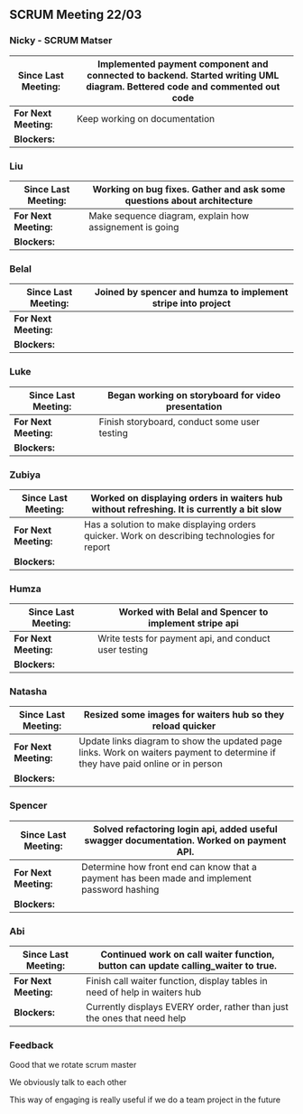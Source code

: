 ## SCRUM Meeting 22/03

### Nicky - SCRUM Matser
| Since Last Meeting: | Implemented payment component and connected to backend. Started writing UML diagram. Bettered code and commented out code |
| --- | --- |
| **For Next Meeting:** | Keep working on documentation |
| **Blockers:** |  |

### Liu
| Since Last Meeting: | Working on bug fixes. Gather and ask some questions about architecture |
| --- | --- |
| **For Next Meeting:** | Make sequence diagram, explain how assignement is going |
| **Blockers:** |  |

### Belal
| Since Last Meeting: | Joined  by spencer and humza to implement stripe into project |
| --- | --- |
| **For Next Meeting:** |  |
| **Blockers:** |  |

### Luke
| Since Last Meeting: | Began working on storyboard for video presentation |
| --- | --- |
| **For Next Meeting:** | Finish storyboard, conduct some user testing |
| **Blockers:** |  |

### Zubiya
| Since Last Meeting: | Worked on displaying orders in waiters hub without refreshing. It is currently a bit slow |
| --- | --- |
| **For Next Meeting:** | Has a solution to make displaying orders quicker. Work on describing technologies for report |
| **Blockers:** |  |

### Humza
| Since Last Meeting: | Worked with Belal and Spencer to implement stripe api |
| --- | --- |
| **For Next Meeting:** | Write tests for payment api, and conduct user testing |
| **Blockers:** |  |

### Natasha
| Since Last Meeting: | Resized some images for waiters hub so they reload quicker |
| --- | --- |
| **For Next Meeting:** | Update links diagram to show the updated page links. Work on waiters payment to determine if they have paid online or in person |
| **Blockers:** |  |

### Spencer
| Since Last Meeting: | Solved refactoring login api, added useful swagger documentation. Worked on payment API. |
| --- | --- |
| **For Next Meeting:** | Determine how front end can know that a payment has been made and implement password hashing |
| **Blockers:** |  |

### Abi
| Since Last Meeting: | Continued work on call waiter function, button can update calling_waiter to true. |
| --- | --- |
| **For Next Meeting:** | Finish call waiter function, display tables in need of help in waiters hub |
| **Blockers:** | Currently displays EVERY order, rather than just the ones that need help |

### Feedback
Good that we rotate scrum master

We obviously talk to each other

This way of engaging is really useful if we do a team project in the future
